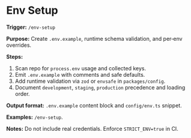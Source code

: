 # Env Setup

**Trigger:** `/env-setup`

**Purpose:** Create `.env.example`, runtime schema validation, and per‑env overrides.

**Steps:**
1. Scan repo for `process.env` usage and collected keys.
2. Emit `.env.example` with comments and safe defaults.
3. Add runtime validation via `zod` or `envsafe` in `packages/config`.
4. Document `development`, `staging`, `production` precedence and loading order.

**Output format:** `.env.example` content block and `config/env.ts` snippet.

**Examples:** `/env-setup`.

**Notes:** Do not include real credentials. Enforce `STRICT_ENV=true` in CI.
